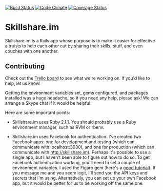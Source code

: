 [![Build Status](https://travis-ci.org/patbl/Skillshare.im.png?branch=master)](https://travis-ci.org/patbl/Skillshare.im)
[![Code Climate](https://codeclimate.com/github/patbl/Skillshare.im.png)](https://codeclimate.com/github/patbl/Skillshare.im)
[![Coverage Status](https://coveralls.io/repos/patbl/Skillshare.im/badge.png?branch=master)](https://coveralls.io/r/patbl/Skillshare.im?branch=master)

# Skillshare.im

Skillshare.im is a Rails app whose purpose is to make it easier for
effective altruists to help each other out by sharing their skills,
stuff, and even couches with one another.

## Contributing

Check out the [Trello board](https://trello.com/b/3ULaf1Ob/sharing-app)
to see what we're working on. If you'd like to help, let us know!

Getting the environment variables set, gems configured, and packages
installed was a huge headache, so if you need any help, please ask! We
can arrange a Skype chat if it would be helpful.

Here are some important points:

* Skillshare.im uses Ruby 2.1.1. You should probably use a Ruby environment manager, such as RVM or rbenv.

* Skillshare.im uses Facebook for authentication. I've created two Facebook apps: one for development and testing (which can communicate with localhost:3000), and one for production (which can communicate with http://skillshare.im). Perhaps it's possible to use a single app, but I haven't been able to figure out how to do so. To get Facebook authentication working, you'll need to set a couple of environment variables. I used the Figaro gem (here's a [good tutorial](http://railsapps.github.io/rails-environment-variables.html)). If you message me and you seem legit, I'll send you the API keys and secrets that I'm using. Alternatively, you can set up your own Facebook app, but it would be better for us to be working off the same one.
